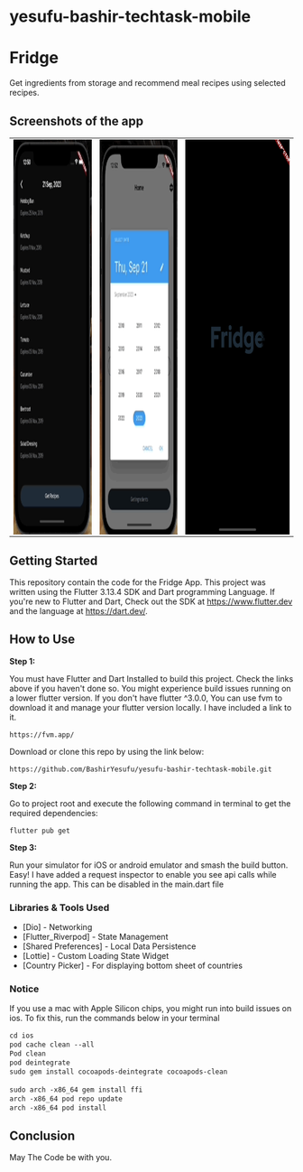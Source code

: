 # yesufu-bashir-techtask-mobile

# Fridge 
Get ingredients from storage and recommend meal recipes using selected recipes.


## Screenshots of the app

<table>
 <tr>
  <td>
   <img align="left" alt="IMG" src="https://raw.githubusercontent.com/BashirYesufu/yesufu-bashir-techtask-mobile/main/documentation/evidence.gif" width="300" height="700" />
  </td>
  <td>
    <img align="right" alt="IMG" src="https://raw.githubusercontent.com/BashirYesufu/yesufu-bashir-techtask-mobile/main/documentation/light-evidence.gif" width="300" height="700" />
  </td>
  <td>
    <img align="right" alt="IMG" src="https://raw.githubusercontent.com/BashirYesufu/yesufu-bashir-techtask-mobile/main/documentation/evidence-image.png" width="400" height="700" />
  </td>
 </tr>
</table>

## Getting Started
This repository contain the code for the Fridge App. This project was written using the Flutter 3.13.4 SDK and Dart programming Language. If you're new to Flutter and Dart, Check out the SDK at https://www.flutter.dev and the language at https://dart.dev/.

## How to Use

**Step 1:**

You must have Flutter and Dart Installed to build this project. Check the links above if you haven't done so. You might experience build issues running on a lower flutter version. If you don't have flutter ^3.0.0, You can use fvm to download it and manage your flutter version locally. I have included a link to it.

```
https://fvm.app/
```

Download or clone this repo by using the link below:

```
https://github.com/BashirYesufu/yesufu-bashir-techtask-mobile.git
```

**Step 2:**

Go to project root and execute the following command in terminal to get the required dependencies:

```
flutter pub get 
```

**Step 3:**

Run your simulator for iOS or android emulator and smash the build button. Easy!
I have added a request inspector to enable you see api calls while running the app. This can be disabled in the main.dart file

### Libraries & Tools Used

* [Dio] - Networking
* [Flutter_Riverpod] - State Management
* [Shared Preferences] - Local Data Persistence
* [Lottie] - Custom Loading State Widget
* [Country Picker] - For displaying bottom sheet of countries


### Notice
If you use a mac with Apple Silicon chips, you might run into build issues on ios. To fix this, run the commands below in your terminal

```
cd ios
pod cache clean --all
Pod clean
pod deintegrate
sudo gem install cocoapods-deintegrate cocoapods-clean

sudo arch -x86_64 gem install ffi
arch -x86_64 pod repo update
arch -x86_64 pod install
```

## Conclusion
May The Code be with you.
